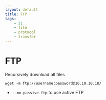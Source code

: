 ```yaml
---
layout: default
title: FTP
tags:
    - 21
    - file
    - protocol
    - transfer
---
```

# FTP
Recursively download all files
```shell
wget -m ftp://username:password@10.10.10.10/
```
- `--no-passive-ftp` to use active FTP